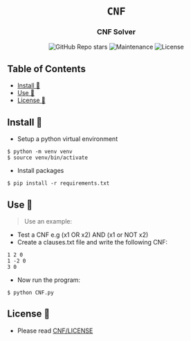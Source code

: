 <div align="center">

# `CNF`

<h3>
    CNF Solver
</h3>

<!-- Badges -->
![GitHub Repo stars](https://img.shields.io/github/stars/nemo256/CNF?style=for-the-badge)
![Maintenance](https://shields.io/maintenance/yes/2023?style=for-the-badge)
![License](https://shields.io/github/license/nemo256/CNF?style=for-the-badge)

</div>

<!-- TABLE OF CONTENTS -->
## Table of Contents

* [Install 🔨](#install)
* [Use 🚀](#use)
* [License 📑](#license)

## Install 🔨
- Setup a python virtual environment
```shell
$ python -m venv venv
$ source venv/bin/activate
```
- Install packages
```shell
$ pip install -r requirements.txt
```
## Use 🚀
> Use an example:
- Test a CNF e.g (x1 OR x2) AND (x1 or NOT x2)
- Create a clauses.txt file and write the following CNF:
```shell
1 2 0
1 -2 0
3 0
```
- Now run the program:
```shell
$ python CNF.py
```

## License 📑
- Please read [CNF/LICENSE](https://github.com/nemo256/CNF/blob/master/LICENSE)
